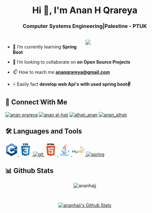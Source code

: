 <h1 align="center">Hi 👋, I'm Anan H Qrareya</h1>
<h3 align="center">Computer Systems Engineering|Palestine - PTUK  </h3>



<br>
<img align="right" src="https://user-images.githubusercontent.com/63050133/156676671-d5b2e362-97d4-4404-9447-dd71ddfea82f.gif" width = 250px/>

- 🌱 I’m currently learning **Spring Boot**

- 👯 I’m looking to collaborate on **on Open Source Projects**

- 📫 How to reach me **ananqrareya@gmail.com**

- ⚡ Easily fact **develop web Api's with used spring boot✌️**

## 📩 Connect With Me
<p align="left">
<a href= "https://www.linkedin.com/in/anan-qrareya-31213a283/" target="blank"><img align="center" src="https://raw.githubusercontent.com/rahuldkjain/github-profile-readme-generator/master/src/images/icons/Social/linked-in-alt.svg" alt="anan qrareya" height="30" width="40" /></a>
<a href="https://www.facebook.com/profile.php?id=100010930628618" target="blank"><img align="center" src="https://raw.githubusercontent.com/rahuldkjain/github-profile-readme-generator/master/src/images/icons/Social/facebook.svg" alt="anan al-hajj" height="30" width="40" /></a>
<a href="https://instagram.com/alhajj_anan" target="blank"><img align="center" src="https://raw.githubusercontent.com/rahuldkjain/github-profile-readme-generator/master/src/images/icons/Social/instagram.svg" alt="alhajj_anan" height="30" width="40" /></a>
<a href="https://discord.gg/anan_alhajj" target="blank"><img align="center" src="https://raw.githubusercontent.com/rahuldkjain/github-profile-readme-generator/master/src/images/icons/Social/discord.svg" alt="anan_alhajj" height="30" width="40" /></a>
</p>

## 🛠 Languages and Tools
<p align="left"> <a href="https://www.w3schools.com/cpp/" target="_blank" rel="noreferrer"> <img src="https://raw.githubusercontent.com/devicons/devicon/master/icons/cplusplus/cplusplus-original.svg" alt="cplusplus" width="40" height="40"/> </a> <a href="https://www.w3schools.com/css/" target="_blank" rel="noreferrer"> <img src="https://raw.githubusercontent.com/devicons/devicon/master/icons/css3/css3-original-wordmark.svg" alt="css3" width="40" height="40"/> </a> <a href="https://git-scm.com/" target="_blank" rel="noreferrer"> <img src="https://www.vectorlogo.zone/logos/git-scm/git-scm-icon.svg" alt="git" width="40" height="40"/> </a> <a href="https://www.w3.org/html/" target="_blank" rel="noreferrer"> <img src="https://raw.githubusercontent.com/devicons/devicon/master/icons/html5/html5-original-wordmark.svg" alt="html5" width="40" height="40"/> </a> <a href="https://www.java.com" target="_blank" rel="noreferrer"> <img src="https://raw.githubusercontent.com/devicons/devicon/master/icons/java/java-original.svg" alt="java" width="40" height="40"/> </a> <a href="https://www.mysql.com/" target="_blank" rel="noreferrer"> <img src="https://raw.githubusercontent.com/devicons/devicon/master/icons/mysql/mysql-original-wordmark.svg" alt="mysql" width="40" height="40"/> </a> <a href="https://spring.io" target="_blank" rel="noreferrer"> <img src="https://www.vectorlogo.zone/logos/springio/springio-icon.svg" alt="spring" width="40" height="40"/> </a> </p>


 ## 📊 Github Stats
<p align="center"><img src="https://github-readme-streak-stats.herokuapp.com/?user=ananhajj&theme=tokyonight_duo" alt="ananhajj" /></p>
  <br/>
  <p align="center">
    <a href="https://github.com/anuraghazra/github-readme-stats">
	    <img alt="ananhajj's Github Stats" src="https://github-readme-stats.vercel.app/api?username=ananhajj&show_icons=true&count_private=true&locale=en&theme=tokyonight&layout=compact" height="230px"/></a>
<br/>
 

